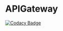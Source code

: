 # APIGateway
[![Codacy Badge](https://api.codacy.com/project/badge/Grade/de8e74609ce148cc8da100f299bb0e54)](https://app.codacy.com/gh/paulomoraisbase2/APIGateway?utm_source=github.com&utm_medium=referral&utm_content=paulomoraisbase2/APIGateway&utm_campaign=Badge_Grade)